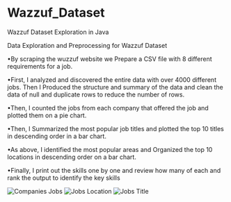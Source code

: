 # Wazzuf_Dataset

Wazzuf Dataset Exploration in Java

Data Exploration and Preprocessing for Wazzuf Dataset

•By scraping the wuzzuf website we Prepare a CSV file with 8 different requirements for a job.

•First, I analyzed and discovered the entire data with over 4000 different jobs. Then I Produced the structure and
summary of the data and clean the data of null and duplicate rows to reduce the number of rows.

•Then, I counted the jobs from each company that offered the job and plotted them on a pie chart.

•Then, I Summarized the most popular job titles and plotted the top 10 titles in descending order in a bar chart.

•As above, I identified the most popular areas and Organized the top 10 locations in descending order on a bar chart.

•Finally, I print out the skills one by one and review how many of each and rank the output to identify the key skills

![Companies Jobs](https://user-images.githubusercontent.com/85246622/207580056-a4704dcb-a1d1-4693-acd1-3860e70a31ab.png)
![Jobs Location](https://user-images.githubusercontent.com/85246622/207580093-8ddd7acc-4e96-4b73-be5f-f947c4e80337.png)
![Jobs Title](https://user-images.githubusercontent.com/85246622/207580102-797c26c6-03fc-4281-acf3-442bd01fc97f.png)
